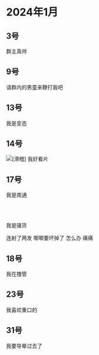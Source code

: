 # 2024年1月

<script setup lang="ts">
import { QTagColors } from 'fake-qq-ui';

</script>

## 3号

<q-window title="Minecraft资源群">

<q-text name="sp头子渣渣辉" tag="LV51 资豪是男娘" :tag-color="QTagColors.purple"
avatar="https://q2.qlogo.cn/headimg_dl?dst_uin=2916393774&spec=100">群主真帅</q-text>

</q-window>

## 9号

<q-window title="Minecraft资源群">

<q-text name="东厂侍卫渣渣辉"
avatar="https://q2.qlogo.cn/headimg_dl?dst_uin=860524604&spec=100">请群内的男童来鞭打我吧</q-text>

</q-window>

## 13号

<q-window title="我的世界话题群">

<q-text name="好好学习就能开淫趴" tag="LV44 迅猛受" :tag-color="QTagColors.purple"
avatar="https://q2.qlogo.cn/headimg_dl?dst_uin=3306636756&spec=100" >我是变态</q-text>

</q-window>

## 14号

<q-window title="Minecraft资源群">

<q-text name="东厂侍卫渣渣辉"
avatar="https://q2.qlogo.cn/headimg_dl?dst_uin=860524604&spec=100"><img alt="[滑稽]" class="face" src="/img/face/滑稽.png">
我好看片</q-text>

</q-window>

## 17号

<q-window title="Minecraft资源群">

<q-text name="东厂侍卫渣渣辉"
avatar="https://q2.qlogo.cn/headimg_dl?dst_uin=860524604&spec=100">我是南通</q-text>

</q-window>

<br>
<br>

<q-window title="我的世界话题群">

<q-text name="好好学习就能开淫趴" tag="LV44 迅猛受" :tag-color="QTagColors.purple"
avatar="https://q2.qlogo.cn/headimg_dl?dst_uin=3306636756&spec=100" >我是骚货</q-text>

<q-text name="白井 黒子" tag="LV100 夹击妹抖" :tag-color="QTagColors.purple"
avatar="https://q2.qlogo.cn/headimg_dl?dst_uin=1783737017&spec=100" >连射了两发</q-text>
<q-text name="白井 黒子" tag="LV100 夹击妹抖" :tag-color="QTagColors.purple"
avatar="https://q2.qlogo.cn/headimg_dl?dst_uin=1783737017&spec=100" >唧唧要坏掉了</q-text>
<q-text name="白井 黒子" tag="LV100 夹击妹抖" :tag-color="QTagColors.purple"
avatar="https://q2.qlogo.cn/headimg_dl?dst_uin=1783737017&spec=100" >怎么办</q-text>
<q-text name="白井 黒子" tag="LV100 夹击妹抖" :tag-color="QTagColors.purple"
avatar="https://q2.qlogo.cn/headimg_dl?dst_uin=1783737017&spec=100" >痛痛</q-text>

</q-window>

## 18号

<q-window title="我的世界话题群">

<q-text name="土豆儿" tag="LV100 魅魔土豆酱" :tag-color="QTagColors.purple"
avatar="https://q2.qlogo.cn/headimg_dl?dst_uin=3442827834&spec=100" >我在撸管</q-text>

</q-window>

## 23号

<q-window title="我的世界话题群">

<q-text name="正经人" tag="LV100 帅比大好人" :tag-color="QTagColors.orange"
avatar="https://q2.qlogo.cn/headimg_dl?dst_uin=3442827834&spec=100" >我喜欢重口的</q-text>

</q-window>

## 31号

<q-window title="Minecraft资源群">

<q-text name="土豆儿" tag="LV100 土豆土豆土豆" :tag-color="QTagColors.purple"
avatar="https://q2.qlogo.cn/headimg_dl?dst_uin=3442827834&spec=100" >我要导晕过去了</q-text>

</q-window>